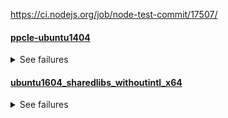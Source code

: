 https://ci.nodejs.org/job/node-test-commit/17507/

#### [ppcle-ubuntu1404](https://ci.nodejs.org/job/node-test-commit-plinux/nodes=ppcle-ubuntu1404/16673/console)

<details>
<summary>See failures</summary>

```
not ok 749 parallel/test-http-readable-data-event
  ---
  duration_ms: 0.420
  severity: fail
  stack: |-
    assert.js:80
      throw new AssertionError(obj);
      ^
    
    AssertionError [ERR_ASSERTION]: 'Hello World!Hello again later!' strictEqual 'Hello World!'
        at IncomingMessage.res.on.common.mustCall (/home/iojs/build/workspace/node-test-commit-plinux/nodes/ppcle-ubuntu1404/test/parallel/test-http-readable-data-event.js:43:14)
        at IncomingMessage.<anonymous> (/home/iojs/build/workspace/node-test-commit-plinux/nodes/ppcle-ubuntu1404/test/common/index.js:467:15)
        at IncomingMessage.emit (events.js:182:13)
        at IncomingMessage.Readable.read (_stream_readable.js:489:10)
        at IncomingMessage.res.on.common.mustCall (/home/iojs/build/workspace/node-test-commit-plinux/nodes/ppcle-ubuntu1404/test/parallel/test-http-readable-data-event.js:36:20)
        at IncomingMessage.<anonymous> (/home/iojs/build/workspace/node-test-commit-plinux/nodes/ppcle-ubuntu1404/test/common/index.js:467:15)
        at IncomingMessage.emit (events.js:182:13)
        at emitReadable_ (_stream_readable.js:537:12)
        at process._tickCallback (internal/process/next_tick.js:174:19)
  ...

```
</details>

#### [ubuntu1604_sharedlibs_withoutintl_x64](https://ci.nodejs.org/job/node-test-commit-linux-containered/nodes=ubuntu1604_sharedlibs_withoutintl_x64/3489/console)

<details>
<summary>See failures</summary>

```
not ok 747 parallel/test-http-readable-data-event
  ---
  duration_ms: 0.597
  severity: fail
  stack: |-
    assert.js:80
      throw new AssertionError(obj);
      ^
    
    AssertionError [ERR_ASSERTION]: 'Hello World!Hello again later!' strictEqual 'Hello World!'
        at IncomingMessage.res.on.common.mustCall (/home/iojs/build/workspace/node-test-commit-linux-containered/nodes/ubuntu1604_sharedlibs_withoutintl_x64/test/parallel/test-http-readable-data-event.js:43:14)
        at IncomingMessage.<anonymous> (/home/iojs/build/workspace/node-test-commit-linux-containered/nodes/ubuntu1604_sharedlibs_withoutintl_x64/test/common/index.js:467:15)
        at IncomingMessage.emit (events.js:182:13)
        at IncomingMessage.Readable.read (_stream_readable.js:489:10)
        at IncomingMessage.res.on.common.mustCall (/home/iojs/build/workspace/node-test-commit-linux-containered/nodes/ubuntu1604_sharedlibs_withoutintl_x64/test/parallel/test-http-readable-data-event.js:36:20)
        at IncomingMessage.<anonymous> (/home/iojs/build/workspace/node-test-commit-linux-containered/nodes/ubuntu1604_sharedlibs_withoutintl_x64/test/common/index.js:467:15)
        at IncomingMessage.emit (events.js:182:13)
        at emitReadable_ (_stream_readable.js:537:12)
        at process._tickCallback (internal/process/next_tick.js:174:19)
  ...

```
</details>


